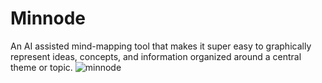 # Minnode
An AI assisted mind-mapping tool that makes it super easy to graphically represent ideas, concepts, and information organized around a central theme or topic.
![minnode](https://github.com/alimi-ajibade/minnode/assets/53340882/864461af-e51a-41fd-8e64-009aea82b7d4)
